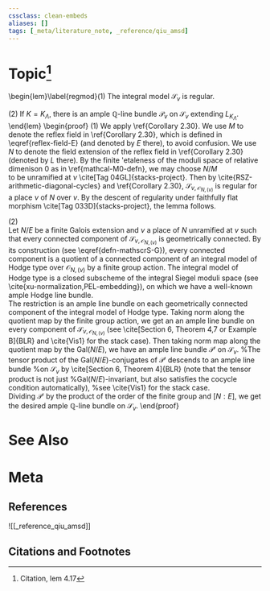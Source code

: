 ```yaml
---
cssclass: clean-embeds
aliases: []
tags: [_meta/literature_note, _reference/qiu_amsd]
---
```

# Topic[^1]
\begin{lem}\label{regmod}(1) The  integral model $\mathscr{S}_v$ is regular.
 
(2) If  $K= {K_{\Lambda}}$, there is an ample ${\mathbb {Q}}$-line bundle $\mathscr{P}_v$ on  $\mathscr{S}_v$ extending  $L_{K_\Lambda}$.  
\end{lem}
\begin{proof} (1) We apply  \ref{Corollary 2.30}. 
We use $M$ to denote the  reflex field  in \ref{Corollary 2.30}, which is defined in \eqref{reflex-field-E} (and denoted by $E$ there), to avoid confusion. We use $N$ to denote the
field extension of the  reflex field in \ref{Corollary 2.30} (denoted by $L$ there).
By the finite \'etaleness of  the moduli space of 
relative dimenison 0 as in  \ref{mathcal-M0-defn}, we may choose  $N/M$  
to be unramified at $\nu$ \cite[Tag 04GL]{stacks-project}. Then 
by  \cite{RSZ-arithmetic-diagonal-cycles} and  \ref{Corollary 2.30},  $\mathscr{S}_{v,{\mathcal {O}}_{N,(\nu)}}$ is regular for a place $\nu$ of $N$ over $v$. By the
descent of regularity under faithfully flat morphism \cite[Tag 033D]{stacks-project}, the lemma follows. 

(2)  
Let $N/E$  be a  finite Galois extension and $\nu$ a place  of $N$   unramified at $v$ 
such that every   connected component  of $\mathscr{S}_{v,{\mathcal {O}}_{N,(\nu)}}$ is  geometrically connected.   By its construction (see \eqref{defn-mathscrS-G}), every connected   component  is a quotient of 
a   connected component of an integral model of Hodge type over  ${\mathcal {O}}_{N,(\nu)}$  by a finite group action.
The  integral model of Hodge type is a closed subscheme of  the integral Siegel moduli space (see \cite{xu-normalization,PEL-embedding}), on which we have  a well-known ample  Hodge line bundle.  
The restriction is an ample  line bundle on  each  geometrically connected component of the 
  integral model of Hodge type. 
  Taking  norm along the quotient map by the finite group action, we get an
  an ample  line bundle  on every    component  of $\mathscr{S}_{v,{\mathcal {O}}_{N,(\nu)}}$  (see \cite[Section 6, Theorem 4,7 or Example B]{BLR}  and \cite{Vis1} for the stack case).
  Then taking norm map along the  quotient map by the ${\mathrm{Gal}}(N/E)$, we have an ample   line bundle $\mathscr{P}'$ on $\mathscr{S}_{v}$. 
  %The tensor product of the ${\mathrm{Gal}}(N/E)$-conjugates of $\mathscr{P}'$ descends to an ample line bundle 
%on  $\mathscr{S}_v$ by \cite[Section 6, Theorem 4]{BLR} (note that the tensor product is not just 
%${\mathrm{Gal}}(N/E)$-invariant, but also satisfies the cocycle condition automatically),
%see \cite{Vis1} for the stack case.  
 Dividing $\mathscr{P}'$ by the product of the order of the finite group and $[N:E]$, we get the desired   ample  ${\mathbb {Q}}$-line bundle  on $\mathscr{S}_{v}$. 
  \end{proof}

# See Also

# Meta
## References
![[_reference_qiu_amsd]]


## Citations and Footnotes
[^1]: Citation, lem 4.17